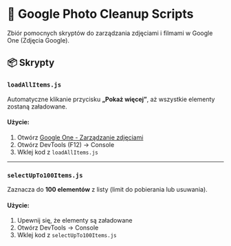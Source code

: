 # 🧹 Google Photo Cleanup Scripts

Zbiór pomocnych skryptów do zarządzania zdjęciami i filmami w Google One (Zdjęcia Google).

## 📦 Skrypty

### `loadAllItems.js`
Automatyczne klikanie przycisku **„Pokaż więcej”**, aż wszystkie elementy zostaną załadowane.

#### Użycie:
1. Otwórz [Google One - Zarządzanie zdjęciami](https://one.google.com/storage/management/photos)
2. Otwórz DevTools (F12) → Console
3. Wklej kod z `loadAllItems.js`

---

### `selectUpTo100Items.js`
Zaznacza do **100 elementów** z listy (limit do pobierania lub usuwania).

#### Użycie:
1. Upewnij się, że elementy są załadowane
2. Otwórz DevTools → Console
3. Wklej kod z `selectUpTo100Items.js`
